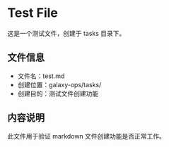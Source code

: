 # Test File

这是一个测试文件，创建于 tasks 目录下。

## 文件信息
- 文件名：test.md
- 创建位置：galaxy-ops/tasks/
- 创建目的：测试文件创建功能

## 内容说明

此文件用于验证 markdown 文件创建功能是否正常工作。